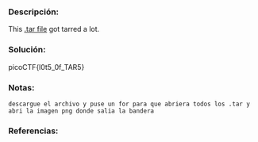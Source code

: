 ### Descripción: 
This [.tar file](https://jupiter.challenges.picoctf.org/static/52084b5ad360b25f9af83933114324e0/1000.tar) got tarred a lot.
### Solución:
picoCTF{l0t5_0f_TAR5}

### Notas:
```shell
descargue el archivo y puse un for para que abriera todos los .tar y abri la imagen png donde salia la bandera
```
### Referencias: